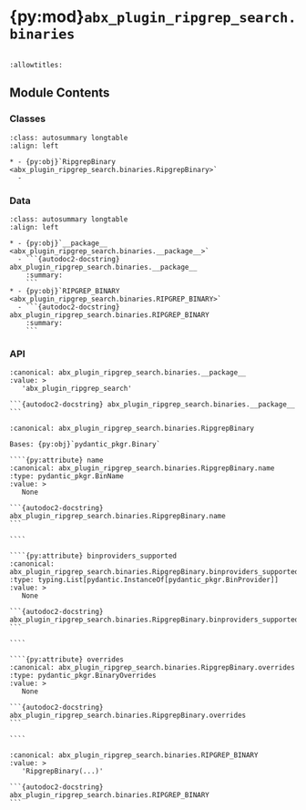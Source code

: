 # {py:mod}`abx_plugin_ripgrep_search.binaries`

```{py:module} abx_plugin_ripgrep_search.binaries
```

```{autodoc2-docstring} abx_plugin_ripgrep_search.binaries
:allowtitles:
```

## Module Contents

### Classes

````{list-table}
:class: autosummary longtable
:align: left

* - {py:obj}`RipgrepBinary <abx_plugin_ripgrep_search.binaries.RipgrepBinary>`
  -
````

### Data

````{list-table}
:class: autosummary longtable
:align: left

* - {py:obj}`__package__ <abx_plugin_ripgrep_search.binaries.__package__>`
  - ```{autodoc2-docstring} abx_plugin_ripgrep_search.binaries.__package__
    :summary:
    ```
* - {py:obj}`RIPGREP_BINARY <abx_plugin_ripgrep_search.binaries.RIPGREP_BINARY>`
  - ```{autodoc2-docstring} abx_plugin_ripgrep_search.binaries.RIPGREP_BINARY
    :summary:
    ```
````

### API

````{py:data} __package__
:canonical: abx_plugin_ripgrep_search.binaries.__package__
:value: >
   'abx_plugin_ripgrep_search'

```{autodoc2-docstring} abx_plugin_ripgrep_search.binaries.__package__
```

````

`````{py:class} RipgrepBinary(/, **data: typing.Any)
:canonical: abx_plugin_ripgrep_search.binaries.RipgrepBinary

Bases: {py:obj}`pydantic_pkgr.Binary`

````{py:attribute} name
:canonical: abx_plugin_ripgrep_search.binaries.RipgrepBinary.name
:type: pydantic_pkgr.BinName
:value: >
   None

```{autodoc2-docstring} abx_plugin_ripgrep_search.binaries.RipgrepBinary.name
```

````

````{py:attribute} binproviders_supported
:canonical: abx_plugin_ripgrep_search.binaries.RipgrepBinary.binproviders_supported
:type: typing.List[pydantic.InstanceOf[pydantic_pkgr.BinProvider]]
:value: >
   None

```{autodoc2-docstring} abx_plugin_ripgrep_search.binaries.RipgrepBinary.binproviders_supported
```

````

````{py:attribute} overrides
:canonical: abx_plugin_ripgrep_search.binaries.RipgrepBinary.overrides
:type: pydantic_pkgr.BinaryOverrides
:value: >
   None

```{autodoc2-docstring} abx_plugin_ripgrep_search.binaries.RipgrepBinary.overrides
```

````

`````

````{py:data} RIPGREP_BINARY
:canonical: abx_plugin_ripgrep_search.binaries.RIPGREP_BINARY
:value: >
   'RipgrepBinary(...)'

```{autodoc2-docstring} abx_plugin_ripgrep_search.binaries.RIPGREP_BINARY
```

````
